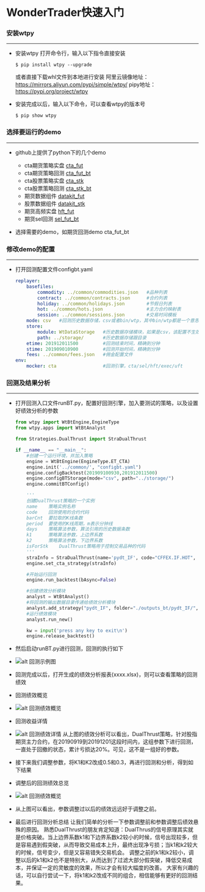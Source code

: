 # WonderTrader快速入门

### 安装wtpy
---
* 安装wtpy
    打开命令行，输入以下指令直接安装
    ```shell
    $ pip install wtpy --upgrade
    ```
    或者直接下载whl文件到本地进行安装
    阿里云镜像地址：<https://mirrors.aliyun.com/pypi/simple/wtpy/>
    pipy地址：<https://pypi.org/project/wtpy>

* 安装完成以后，输入以下命令，可以查看wtpy的版本号
    ``` shell
    $ pip show wtpy
    ```

### 选择要运行的demo
---
* github上提供了python下的几个demo
    * cta期货策略实盘 [cta_fut](https://github.com/wondertrader/wtpy/tree/master/demos/cta_fut)
    * cta期货策略回测 [cta_fut_bt](https://github.com/wondertrader/wtpy/tree/master/demos/cta_fut_bt)
    * cta股票策略实盘 [cta_stk](https://github.com/wondertrader/wtpy/tree/master/demos/cta_stk)
    * cta股票策略回测 [cta_stk_bt](https://github.com/wondertrader/wtpy/tree/master/demos/cta_stk_bt)
    * 期货数据组件 [datakit_fut](https://github.com/wondertrader/wtpy/tree/master/demos/datakit_fut)
    * 股票数据组件 [datakit_stk](https://github.com/wondertrader/wtpy/tree/master/demos/datakit_stk)
    * 期货高频实盘 [hft_fut](https://github.com/wondertrader/wtpy/tree/master/demos/hft_fut)
    * 期货sel回测 [sel_fut_bt](https://github.com/wondertrader/wtpy/tree/master/demos/sel_fut_bt)

* 选择需要的demo，如期货回测demo cta_fut_bt

### 修改demo的配置
---
* 打开回测配置文件configbt.yaml
    ```yaml
    replayer:
        basefiles:
            commodity: ../common/commodities.json   #品种列表
            contract: ../common/contracts.json      #合约列表
            holiday: ../common/holidays.json        #节假日列表
            hot: ../common/hots.json                #主力合约映射表
            session: ../common/sessions.json        #交易时间模板
        mode: csv   #回测历史数据存储，csv或者bin/wtp，其中bin/wtp都是一个意思
        store:
            module: WtDataStorage   #历史数据存储模块，如果是csv，该配置不生效
            path: ../storage/       #历史数据存储跟目录
        etime: 201912011500         #回测结束时间，精确到分钟
        stime: 201909010900         #回测开始时间，精确到分钟
        fees: ../common/fees.json   #佣金配置文件
    env:
        mocker: cta                 #回测引擎，cta/sel/hft/exec/uft
    ```

### 回测及结果分析
---
* 打开回测入口文件runBT.py，配置好回测引擎，加入要测试的策略，以及设置好绩效分析的参数
    ```python
    from wtpy import WtBtEngine,EngineType
    from wtpy.apps import WtBtAnalyst

    from Strategies.DualThrust import StraDualThrust

    if __name__ == "__main__":
        #创建一个运行环境，并加入策略
        engine = WtBtEngine(EngineType.ET_CTA)
        engine.init('../common/', "configbt.yaml")
        engine.configBacktest(201909100930,201912011500)
        engine.configBTStorage(mode="csv", path="../storage/")
        engine.commitBTConfig()

        '''
        创建DualThrust策略的一个实例
        name    策略实例名称
        code    回测使用的合约代码
        barCnt  要拉取的K线条数
        period  要使用的K线周期，m表示分钟线
        days    策略算法参数，算法引用的历史数据条数
        k1      策略算法参数，上边界系数
        k2      策略算法参数，下边界系数
        isForStk    DualThrust策略用于控制交易品种的代码
        '''
        straInfo = StraDualThrust(name='pydt_IF', code="CFFEX.IF.HOT", barCnt=50, period="m5", days=30, k1=0.1, k2=0.1, isForStk=False)
        engine.set_cta_strategy(straInfo)

        #开始运行回测
        engine.run_backtest(bAsync=False)

        #创建绩效分析模块
        analyst = WtBtAnalyst()
        #将回测的输出数据目录传递给绩效分析模块
        analyst.add_strategy("pydt_IF", folder="./outputs_bt/pydt_IF/", init_capital=500000, rf=0.02, annual_trading_days=240)
        #运行绩效模块
        analyst.run_new()

        kw = input('press any key to exit\n')
        engine.release_backtest()
    ```
    
* 然后启动runBT.py进行回测，回测的执行如下
  
* ![alt 回测示例图](../images/bt_fut_snapshot.jpg)
  
* 回测完成以后，打开生成的绩效分析报表(xxxx.xlsx)，则可以查看策略的回测绩效
    
* 回测绩效概览
    
* ![alt 回测绩效概览](../images/bt_fut_pnl_summary.png)
    
* 回测收益详情
    
* ![alt 回测绩效详情](../images/ana_fut_snapshot.jpg)
    从上图的绩效分析可以看出，DualThrust策略，针对股指期货主力合约，在20190919到20191201这段时间内，这组参数下进行回测，一直处于回撤的状态，累计亏损达20%。可见，这不是一组好的参数。
    
* 接下来我们调整参数，将K1和K2改成0.5和0.3，再进行回测和分析，得到如下结果
    
* 调整后的回测绩效总览
    
* ![alt 回测绩效概览](../images/bt_fut_pnl_summary2.png)
    
* 从上图可以看出，参数调整过以后的绩效远远好于调整之前。
  
* 最后进行回测分析总结
    让我们简单的分析一下参数调整前和参数调整后绩效悬殊的原因。
    熟悉DualThrust的朋友肯定知道：DualThrus的信号原理其实就是价格突破。当上边界系数k1和下边界系数k2较小的时候，信号出现较多，但是容易遇到假突破，从而导致交易成本上升，最终出现净亏损；当k1和k2较大的时候，信号变少，但是又容易错失交易机会。
    调整之前的k1和k2较小，调整以后的k1和k2也不是特别大，从而达到了过滤大部分假突破，降低交易成本，并保证一定的灵敏度的效果，所以才会有较大幅度的改善。
    大家有兴趣的话，可以自行尝试一下，将k1和k2改成不同的组合，相信能够有更好的回测结果。